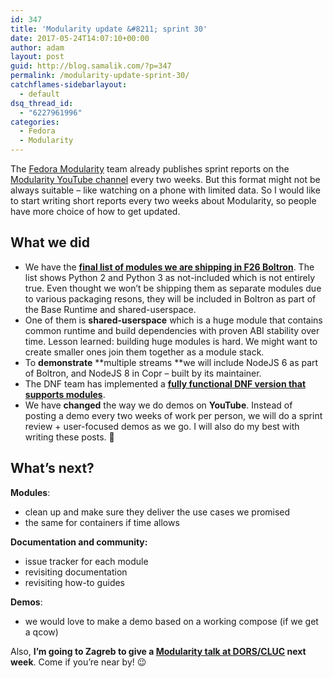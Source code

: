 ```yaml
---
id: 347
title: 'Modularity update &#8211; sprint 30'
date: 2017-05-24T14:07:10+00:00
author: adam
layout: post
guid: http://blog.samalik.com/?p=347
permalink: /modularity-update-sprint-30/
catchflames-sidebarlayout:
  - default
dsq_thread_id:
  - "6227961996"
categories:
  - Fedora
  - Modularity
---
```

The <a href="https://docs.pagure.org/modularity" target="_blank">Fedora Modularity</a> team already publishes sprint reports on the <a href="https://www.youtube.com/channel/UC4O8G9SZwqtkIAuKcT8-JpQ" target="_blank">Modularity YouTube channel</a> every two weeks. But this format might not be always suitable &#8211; like watching on a phone with limited data. So I would like to start writing short reports every two weeks about Modularity, so people have more choice of how to get updated.

## What we did

  * We have the **<a href="https://github.com/fedora-modularity/boltron-content-tracking" target="_blank">final list of modules we are shipping in F26 Boltron</a>**. The list shows Python 2 and Python 3 as not-included which is not entirely true. Even thought we won&#8217;t be shipping them as separate modules due to various packaging resons, they will be included in Boltron as part of the Base Runtime and shared-userspace.
  * One of them is **shared-userspace** which is a huge module that contains common runtime and build dependencies with proven ABI stability over time. Lesson learned: building huge modules is hard. We might want to create smaller ones join them together as a module stack.
  * To **demonstrate** **multiple streams **we will include NodeJS 6 as part of Boltron, and NodeJS 8 in Copr &#8211; built by its maintainer.
  * The DNF team has implemented a [**fully functional DNF version that supports modules**](https://copr.fedorainfracloud.org/coprs/mhatina/DNF-Modules/).
  * We have **changed** the way we do demos on **YouTube**. Instead of posting a demo every two weeks of work per person, we will do a sprint review + user-focused demos as we go. I will also do my best with writing these posts. 🙂

## What&#8217;s next?

**Modules**:

  * clean up and make sure they deliver the use cases we promised
  * the same for containers if time allows

**Documentation and community:**

  * issue tracker for each module
  * revisiting documentation
  * revisiting how-to guides

**Demos**:

  * we would love to make a demo based on a working compose (if we get a qcow)

Also, **I&#8217;m going to Zagreb to give a [Modularity talk at DORS/CLUC](https://2017.dorscluc.org/talk/12/) next week**. Come if you&#8217;re near by! 😉